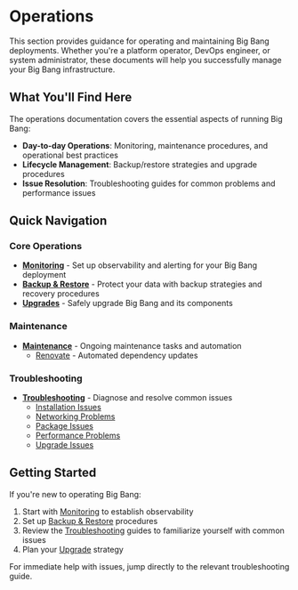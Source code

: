 # Operations

This section provides guidance for operating and maintaining Big Bang deployments. Whether you're a platform operator, DevOps engineer, or system administrator, these documents will help you successfully manage your Big Bang infrastructure.

## What You'll Find Here

The operations documentation covers the essential aspects of running Big Bang:

- **Day-to-day Operations**: Monitoring, maintenance procedures, and operational best practices
- **Lifecycle Management**: Backup/restore strategies and upgrade procedures  
- **Issue Resolution**: Troubleshooting guides for common problems and performance issues

## Quick Navigation

### Core Operations
- [**Monitoring**](monitoring.md) - Set up observability and alerting for your Big Bang deployment
- [**Backup & Restore**](backup-restore.md) - Protect your data with backup strategies and recovery procedures
- [**Upgrades**](upgrades.md) - Safely upgrade Big Bang and its components

### Maintenance
- [**Maintenance**](maintenance/) - Ongoing maintenance tasks and automation
  - [Renovate](maintenance/renovate.md) - Automated dependency updates

### Troubleshooting
- [**Troubleshooting**](troubleshooting/) - Diagnose and resolve common issues
  - [Installation Issues](troubleshooting/installation.md)
  - [Networking Problems](troubleshooting/networking.md) 
  - [Package Issues](troubleshooting/packages.md)
  - [Performance Problems](troubleshooting/performance.md)
  - [Upgrade Issues](troubleshooting/upgrades.md)

## Getting Started

If you're new to operating Big Bang:

1. Start with [Monitoring](monitoring.md) to establish observability
2. Set up [Backup & Restore](backup-restore.md) procedures
3. Review the [Troubleshooting](troubleshooting/) guides to familiarize yourself with common issues
4. Plan your [Upgrade](upgrades.md) strategy

For immediate help with issues, jump directly to the relevant troubleshooting guide.
